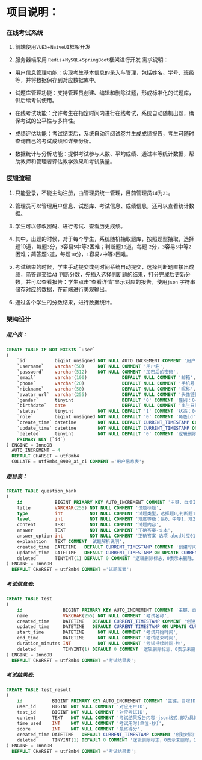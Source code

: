 # 项目说明：

### 在线考试系统

1. 前端使用`VUE3`+`NaiveUI`框架开发

2. 服务器端采用 `Redis`+`MySQL`+`SpringBoot`框架进行开发
   需求说明：

- 用户信息管理功能：实现考生基本信息的录入与管理，包括姓名、学号、班级等，并将数据保存到对应数据库中。

- 试题库管理功能：支持管理员创建、编辑和删除试题，形成标准化的试题库，供后续考试使用。

- 在线考试功能：允许考生在指定时间内进行在线考试，系统自动随机出题，确保考试的公平性与多样性。

- 成绩评估功能：考试结束后，系统自动评阅试卷并生成成绩报告，考生可随时查询自己的考试成绩和详细分析。

- 数据统计与分析功能：提供考试参与人数、平均成绩、通过率等统计数据，帮助教师和管理者评估教学效果和考试质量。

### 逻辑流程

1. 只能登录，不能主动注册，由管理员统一管理，目前管理员`id`为`21`。

2. 管理员可以管理用户信息、试题库、考试信息、成绩信息，还可以查看统计数据。

3. 学生可以修改密码、进行考试、查看历史成绩。

4. 其中，出题的时候，对于每个学生，系统随机抽取题库，按照题型抽取，选择题10道，每题`3`分，`3`容易`5`中等`2`困难；判断题`10`道，每题
   `2`分，`3`容易`5`中等`2`困难；简答题`5`道，每题`10`分，`1`容易`2`中等`2`困难。

5. 考试结束的时候，学生手动提交或到时间系统自动提交，选择判断题直接出成绩，简答题交给`AI`
   判断分数，先插入选择判断题的结果，打分完成后更新分数，并可以查看报告：学生点击”查看详情“显示对应的报告，使用`json`
   字符串储存对应的数据，在前端进行美观输出。

6. 通过各个学生的分数结果，进行数据统计。

### 架构设计

##### 用户表：

```sql
CREATE TABLE IF NOT EXISTS `user`
(
    `id`          bigint unsigned NOT NULL AUTO_INCREMENT COMMENT '用户ID',
    `username`    varchar(50)     NOT NULL COMMENT '用户名',
    `password`    varchar(512)    NOT NULL COMMENT '加密后的密码',
    `email`       varchar(100)             DEFAULT NULL COMMENT '邮箱',
    `phone`       varchar(20)              DEFAULT NULL COMMENT '手机号',
    `nickname`    varchar(50)              DEFAULT NULL COMMENT '昵称',
    `avatar_url`  varchar(255)             DEFAULT NULL COMMENT '头像链接',
    `gender`      tinyint                  DEFAULT '0' COMMENT '性别：0=未知，1=男，2=女',
    `birthdate`   date                     DEFAULT NULL COMMENT '出生日期',
    `status`      tinyint         NOT NULL DEFAULT '1' COMMENT '状态：0=禁用，1=启用',
    `role`        bigint unsigned NOT NULL DEFAULT '0' COMMENT '角色id',
    `create_time` datetime        NOT NULL DEFAULT CURRENT_TIMESTAMP COMMENT '创建时间',
    `update_time` datetime        NOT NULL DEFAULT CURRENT_TIMESTAMP ON UPDATE CURRENT_TIMESTAMP COMMENT '更新时间',
    `deleted`     tinyint         NOT NULL DEFAULT '0' COMMENT '逻辑删除：0=正常，1=已删除',
    PRIMARY KEY (`id`)
) ENGINE = InnoDB
  AUTO_INCREMENT = 4
  DEFAULT CHARSET = utf8mb4
  COLLATE = utf8mb4_0900_ai_ci COMMENT ='用户信息表';
```

##### 题目表：

```sql
CREATE TABLE question_bank
(
    id            BIGINT PRIMARY KEY AUTO_INCREMENT COMMENT '主键，自增ID',
    title         VARCHAR(255) NOT NULL COMMENT '试题标题',
    type          int          NOT NULL COMMENT '试题类型，选择题0,判断题1,简答题2',
    level         int          NOT NULL COMMENT '难度等级：易0、中等1、难2',
    content       TEXT         NOT NULL COMMENT '试题内容',
    answer        TEXT         NOT NULL COMMENT '正确答案-文本',
    answer_option int          NOT NULL COMMENT '正确答案-选项 abcd对应0123 正确/错误 对应 0/1',
    explanation   TEXT COMMENT '试题解析说明',
    created_time  DATETIME   DEFAULT CURRENT_TIMESTAMP COMMENT '创建时间',
    updated_time  DATETIME   DEFAULT CURRENT_TIMESTAMP ON UPDATE CURRENT_TIMESTAMP COMMENT '最后更新时间',
    deleted       TINYINT(1) DEFAULT 0 COMMENT '逻辑删除标志，0表示未删除，1表示已删除'
) ENGINE = InnoDB
  DEFAULT CHARSET = utf8mb4 COMMENT ='试题库表';
```

##### 考试信息表:

```sql
CREATE TABLE test
(
    id               BIGINT PRIMARY KEY AUTO_INCREMENT COMMENT '主键，自增ID',
    name             VARCHAR(255) NOT NULL COMMENT '考试名称',
    created_time     DATETIME   DEFAULT CURRENT_TIMESTAMP COMMENT '创建时间',
    updated_time     DATETIME   DEFAULT CURRENT_TIMESTAMP ON UPDATE CURRENT_TIMESTAMP COMMENT '最后更新时间',
    start_time       DATETIME     NOT NULL COMMENT '考试开始时间',
    end_time         DATETIME     NOT NULL COMMENT '考试结束时间',
    duration_minutes INT          NOT NULL COMMENT '考试持续时间-秒',
    deleted          TINYINT(1) DEFAULT 0 COMMENT '逻辑删除标志，0表示未删除，1表示已删除'
) ENGINE = InnoDB
  DEFAULT CHARSET = utf8mb4 COMMENT ='考试结果表';
```

##### 考试结果表:

```sql
CREATE TABLE test_result
(
    id           BIGINT PRIMARY KEY AUTO_INCREMENT COMMENT '主键，自增ID',
    user_id      BIGINT NOT NULL COMMENT '对应用户ID',
    test_id      BIGINT NOT NULL COMMENT '对应考试ID',
    content      TEXT   NOT NULL COMMENT '考试结果报告内容-json格式,即为具体题目数据列表',
    time_used    INT    NOT NULL COMMENT '考试用时(单位-秒)',
    score        INT    NOT NULL COMMENT '最终得分',
    created_time DATETIME   DEFAULT CURRENT_TIMESTAMP COMMENT '创建时间',
    deleted      TINYINT(1) DEFAULT 0 COMMENT '逻辑删除标志，0表示未删除，1表示已删除'
) ENGINE = InnoDB
  DEFAULT CHARSET = utf8mb4 COMMENT ='考试结果表';
```